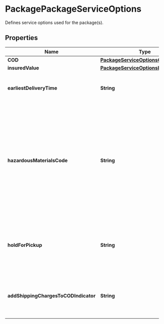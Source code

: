 

# PackagePackageServiceOptions

Defines service options used for the package(s).

## Properties

| Name | Type | Description | Notes |
|------------ | ------------- | ------------- | -------------|
|**COD** | [**PackageServiceOptionsCOD**](PackageServiceOptionsCOD.md) |  |  [optional] |
|**insuredValue** | [**PackageServiceOptionsInsuredValue**](PackageServiceOptionsInsuredValue.md) |  |  [optional] |
|**earliestDeliveryTime** | **String** | Earliest delivery time. Time format is HHMMSS. |  [optional] |
|**hazardousMaterialsCode** | **String** | Indicates if the package contains hazardous materials.  Valid values:  1 - Hazardous Material 2 - Electronically billed hazardous material.� If present, only one package may exist in the shipment. |  [optional] |
|**holdForPickup** | **String** | A flag indicating if a package should be held for pickup. True if tag exists, false otherwise. |  |
|**addShippingChargesToCODIndicator** | **String** | An indicator flag that represents a Collect on Delivery (COD) package. |  [optional] |




